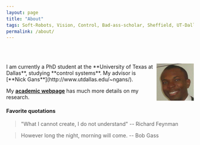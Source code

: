 ```yaml
---
layout: page
title: "About"
tags: Soft-Robots, Vision, Control, Bad-ass-scholar, Sheffield, UT-Dallas, Research-Assistant, Teaching-Assistant, RoboTec-Lab.
permalink: /about/
---
```


<br></br>

<img src="/downloads/Pat.jpg" alt="Me" align="right" style="width:100px;height:100px;">
I am currently a PhD student at the **University of Texas at Dallas**, studying **control systems**. My advisor is [**Nick Gans**](http://www.utdallas.edu/~ngans/).

My [**academic webpage**](http://www.utdallas.edu/~opo140030/) has much more details on my research.

#### Favorite quotations

> "What I cannot create, I do not understand"
                      -- Richard Feynman

> However long the night, morning will come.
                      -- Bob Gass
